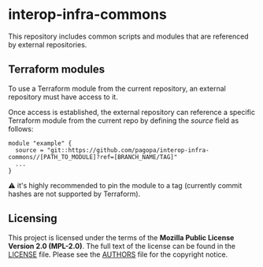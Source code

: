 # interop-infra-commons
This repository includes common scripts and modules that are referenced by external repositories. 

## Terraform modules
To use a Terraform module from the current repository, an external repository must have access to it.

Once access is established, the external repository can reference a specific Terraform module from the current repo by defining the _source_ field as follows:

```
module "example" {
  source = "git::https://github.com/pagopa/interop-infra-commons//[PATH_TO_MODULE]?ref=[BRANCH_NAME/TAG]"
  ...
}
```

⚠️ it's highly recommended to pin the module to a tag (currently commit hashes are not supported by Terraform).

## Licensing

This project is licensed under the terms of the **Mozilla Public License Version 2.0 (MPL-2.0)**.
The full text of the license can be found in the [LICENSE](LICENSE) file.
Please see the [AUTHORS](AUTHORS) file for the copyright notice.
